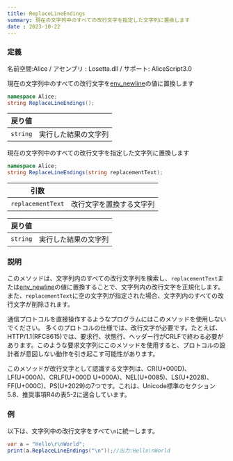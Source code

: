 ```yaml
---
title: ReplaceLineEndings
summary: 現在の文字列中のすべての改行文字を指定した文字列に置換します
date : 2023-10-22
---
```

### 定義
名前空間:Alice / アセンブリ : Losetta.dll / サポート: AliceScript3.0

現在の文字列中のすべての改行文字を[env_newline](../alice/environment/env_newline.md)の値に置換します

```cs title="AliceScript"
namespace Alice;
string ReplaceLineEndings();
```

|戻り値| |
|-|-|
|`string`|実行した結果の文字列|

現在の文字列中のすべての改行文字を指定した文字列に置換します

```cs title="AliceScript"
namespace Alice;
string ReplaceLineEndings(string replacementText);
```

|引数| |
|-|-|
|`replacementText`|改行文字を置換する文字列|

|戻り値| |
|-|-|
|`string`|実行した結果の文字列|

### 説明
このメソッドは、文字列内のすべての改行文字列を検索し、`replacementText`または[env_newline](../alice/environment/env_newline.md)の値に置換することで、文字列内の改行文字を正規化します。また、`replacementText`に空の文字列が指定された場合、文字列内のすべての改行文字が削除されます。

通信プロトコルを直接操作するようなプログラムにはこのメソッドを使用しないでください。
多くのプロトコルの仕様では、改行文字が必要です。たとえば、HTTP/1.1(RFC8615)では、要求行、状態行、ヘッダー行がCRLFで終わる必要があります。このような要求文字列にこのメソッドを使用すると、プロトコルの設計者が意図しない動作を引き起こす可能性があります。

このメソッドが改行文字として認識する文字列は、CR(U+000D)、LF(U+000A)、CRLF(U+000D U+000A)、NEL(U+0085)、LS(U+2028)、FF(U+000C)、PS(U+2029)の7つです。これは、Unicode標準のセクション5.8、推奨事項R4の表5-2に適合しています。

### 例
以下は、文字列中の改行文字をすべて`\n`に統一します。

```cs title="AliceScript"
var a = "Hello\r\nWorld";
print(a.ReplaceLineEndings("\n"));//出力:Hello\nWorld
```
